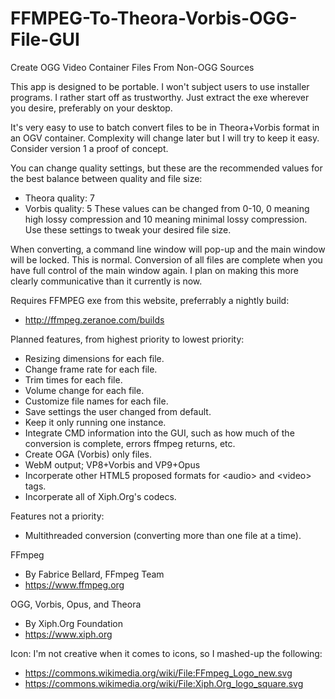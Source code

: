 # FFMPEG-To-Theora-Vorbis-OGG-File-GUI
Create OGG Video Container Files From Non-OGG Sources

This app is designed to be portable. I won't subject users to use installer programs. I rather start off as trustworthy. Just extract the exe wherever you desire, preferably on your desktop.

It's very easy to use to batch convert files to be in Theora+Vorbis format in an OGV container. Complexity will change later but I will try to keep it easy. Consider version 1 a proof of concept.

You can change quality settings, but these are the recommended values for the best balance between quality and file size:
* Theora quality: 7
* Vorbis quality: 5
These values can be changed from 0-10, 0 meaning high lossy compression and 10 meaning minimal lossy compression. Use these settings to tweak your desired file size.

When converting, a command line window will pop-up and the main window will be locked. This is normal. Conversion of all files are complete when you have full control of the main window again. I plan on making this more clearly communicative than it currently is now.

Requires FFMPEG exe from this website, preferrably a nightly build:
* http://ffmpeg.zeranoe.com/builds

Planned features, from highest priority to lowest priority:
* Resizing dimensions for each file.
* Change frame rate for each file.
* Trim times for each file.
* Volume change for each file.
* Customize file names for each file.
* Save settings the user changed from default.
* Keep it only running one instance.
* Integrate CMD information into the GUI, such as how much of the conversion is complete, errors ffmpeg returns, etc.
* Create OGA (Vorbis) only files.
* WebM output; VP8+Vorbis and VP9+Opus
* Incorperate other HTML5 proposed formats for \<audio\> and \<video\> tags.
* Incorperate all of Xiph.Org's codecs.

Features not a priority:
* Multithreaded conversion (converting more than one file at a time).

FFmpeg
* By Fabrice Bellard, FFmpeg Team
* https://www.ffmpeg.org

OGG, Vorbis, Opus, and Theora
* By Xiph.Org Foundation
* https://www.xiph.org

Icon:
I'm not creative when it comes to icons, so I mashed-up the following:
* https://commons.wikimedia.org/wiki/File:FFmpeg_Logo_new.svg
* https://commons.wikimedia.org/wiki/File:Xiph.Org_logo_square.svg
